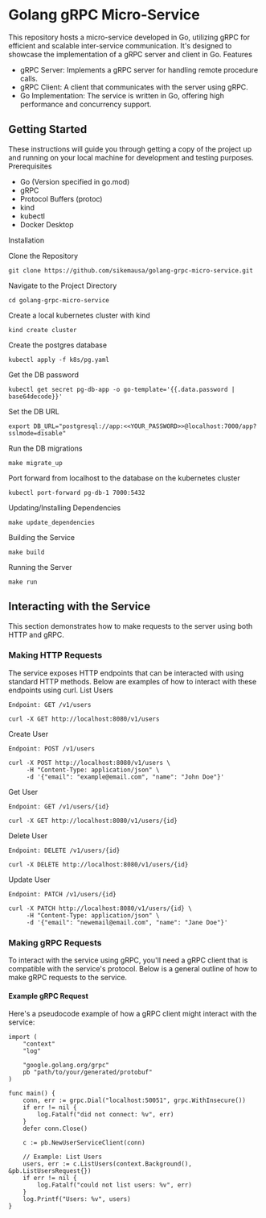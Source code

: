 # Golang gRPC Micro-Service

This repository hosts a micro-service developed in Go, utilizing gRPC for efficient and scalable inter-service communication. It's designed to showcase the implementation of a gRPC server and client in Go.
Features

- gRPC Server: Implements a gRPC server for handling remote procedure calls.
- gRPC Client: A client that communicates with the server using gRPC.
- Go Implementation: The service is written in Go, offering high performance and concurrency support.

## Getting Started

These instructions will guide you through getting a copy of the project up and running on your local machine for development and testing purposes.
Prerequisites

- Go (Version specified in go.mod)
- gRPC
- Protocol Buffers (protoc)
- kind
- kubectl
- Docker Desktop

Installation

Clone the Repository
    
    git clone https://github.com/sikemausa/golang-grpc-micro-service.git

Navigate to the Project Directory

    cd golang-grpc-micro-service

Create a local kubernetes cluster with kind

    kind create cluster

Create the postgres database

    kubectl apply -f k8s/pg.yaml

Get the DB password

    kubectl get secret pg-db-app -o go-template='{{.data.password | base64decode}}'

Set the DB URL

    export DB_URL="postgresql://app:<<YOUR_PASSWORD>>@localhost:7000/app?sslmode=disable"

Run the DB migrations

    make migrate_up

Port forward from localhost to the database on the kubernetes cluster

    kubectl port-forward pg-db-1 7000:5432

Updating/Installing Dependencies

    make update_dependencies

Building the Service

    make build

Running the Server

    make run

## Interacting with the Service

This section demonstrates how to make requests to the server using both HTTP and gRPC.

### Making HTTP Requests

The service exposes HTTP endpoints that can be interacted with using standard HTTP methods. Below are examples of how to interact with these endpoints using curl.
List Users

    Endpoint: GET /v1/users

    curl -X GET http://localhost:8080/v1/users

Create User

    Endpoint: POST /v1/users

    curl -X POST http://localhost:8080/v1/users \
         -H "Content-Type: application/json" \
         -d '{"email": "example@email.com", "name": "John Doe"}'

Get User

    Endpoint: GET /v1/users/{id}

    curl -X GET http://localhost:8080/v1/users/{id}

Delete User

    Endpoint: DELETE /v1/users/{id}

    curl -X DELETE http://localhost:8080/v1/users/{id}

Update User

    Endpoint: PATCH /v1/users/{id}

    curl -X PATCH http://localhost:8080/v1/users/{id} \
         -H "Content-Type: application/json" \
         -d '{"email": "newemail@email.com", "name": "Jane Doe"}'

### Making gRPC Requests

To interact with the service using gRPC, you'll need a gRPC client that is compatible with the service's protocol. Below is a general outline of how to make gRPC requests to the service.

#### Example gRPC Request

Here's a pseudocode example of how a gRPC client might interact with the service:

    import (
        "context"
        "log"
    
        "google.golang.org/grpc"
        pb "path/to/your/generated/protobuf"
    )

    func main() {
        conn, err := grpc.Dial("localhost:50051", grpc.WithInsecure())
        if err != nil {
            log.Fatalf("did not connect: %v", err)
        }
        defer conn.Close()
    
        c := pb.NewUserServiceClient(conn)
    
        // Example: List Users
        users, err := c.ListUsers(context.Background(), &pb.ListUsersRequest{})
        if err != nil {
            log.Fatalf("could not list users: %v", err)
        }
        log.Printf("Users: %v", users)
    }
